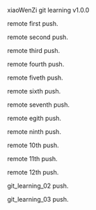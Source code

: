 xiaoWenZi git learning v1.0.0


remote first push.

remote second push.

remote third push.

remote fourth push.

remote fiveth push.

remote sixth push.

remote seventh push.

remote egith push.

remote ninth push.

remote 10th push.

remote 11th push.

remote 12th push.

git_learning_02 push.

git_learning_03 push.
